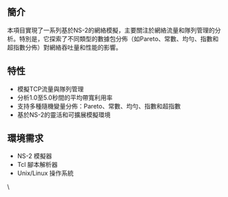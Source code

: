 

## 簡介

本項目實現了一系列基於NS-2的網絡模擬，主要關注於網絡流量和隊列管理的分析。特別是，它探索了不同類型的數據包分佈（如Pareto、常數、均勻、指數和超指數分佈）對網絡吞吐量和性能的影響。

## 特性

- 模擬TCP流量與隊列管理
- 分析1.0至5.0秒間的平均帶寬利用率
- 支持多種隨機變量分佈：Pareto、常數、均勻、指數和超指數
- 基於NS-2的靈活和可擴展模擬環境

## 環境需求

- NS-2 模擬器
- Tcl 腳本解析器
- Unix/Linux 操作系統

\
